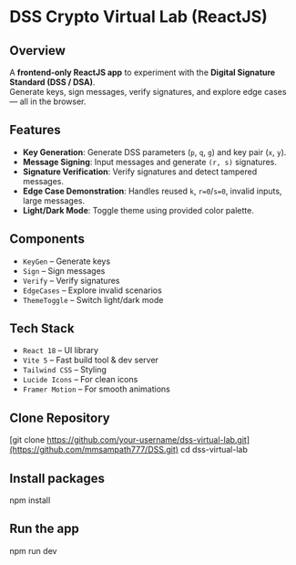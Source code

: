 # DSS Crypto Virtual Lab (ReactJS)

## Overview
A **frontend-only ReactJS app** to experiment with the **Digital Signature Standard (DSS / DSA)**.  
Generate keys, sign messages, verify signatures, and explore edge cases — all in the browser.

## Features
- **Key Generation**: Generate DSS parameters (`p`, `q`, `g`) and key pair (`x`, `y`).  
- **Message Signing**: Input messages and generate `(r, s)` signatures.  
- **Signature Verification**: Verify signatures and detect tampered messages.  
- **Edge Case Demonstration**: Handles reused `k`, `r=0`/`s=0`, invalid inputs, large messages.  
- **Light/Dark Mode**: Toggle theme using provided color palette.

## Components
- `KeyGen` – Generate keys  
- `Sign` – Sign messages  
- `Verify` – Verify signatures  
- `EdgeCases` – Explore invalid scenarios  
- `ThemeToggle` – Switch light/dark mode

## Tech Stack

- `React 18` – UI library
- `Vite 5` – Fast build tool & dev server
- `Tailwind CSS` – Styling
- `Lucide Icons` – For clean icons
- `Framer Motion` – For smooth animations

## Clone Repository
[git clone https://github.com/your-username/dss-virtual-lab.git](https://github.com/mmsampath777/DSS.git)
cd dss-virtual-lab
## Install packages
npm install
## Run the app
npm run dev

